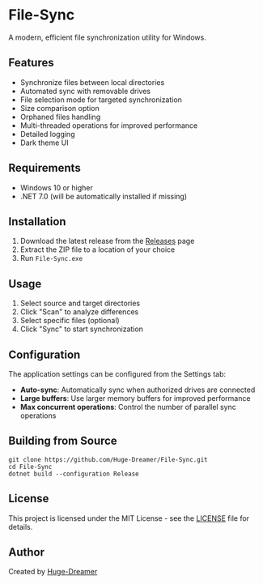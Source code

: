 # File-Sync

A modern, efficient file synchronization utility for Windows.

## Features

- Synchronize files between local directories
- Automated sync with removable drives
- File selection mode for targeted synchronization
- Size comparison option
- Orphaned files handling
- Multi-threaded operations for improved performance
- Detailed logging
- Dark theme UI

## Requirements

- Windows 10 or higher
- .NET 7.0 (will be automatically installed if missing)

## Installation

1. Download the latest release from the [Releases](https://github.com/Huge-Dreamer/File-Sync/releases) page
2. Extract the ZIP file to a location of your choice
3. Run `File-Sync.exe`

## Usage

1. Select source and target directories
2. Click "Scan" to analyze differences
3. Select specific files (optional)
4. Click "Sync" to start synchronization

## Configuration

The application settings can be configured from the Settings tab:

- **Auto-sync**: Automatically sync when authorized drives are connected
- **Large buffers**: Use larger memory buffers for improved performance
- **Max concurrent operations**: Control the number of parallel sync operations

## Building from Source

```
git clone https://github.com/Huge-Dreamer/File-Sync.git
cd File-Sync
dotnet build --configuration Release
```

## License

This project is licensed under the MIT License - see the [LICENSE](LICENSE) file for details.

## Author

Created by [Huge-Dreamer](https://github.com/Huge-Dreamer) 